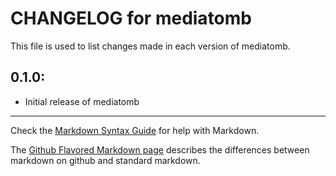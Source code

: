 # CHANGELOG for mediatomb

This file is used to list changes made in each version of mediatomb.

## 0.1.0:

* Initial release of mediatomb

- - - 
Check the [Markdown Syntax Guide](http://daringfireball.net/projects/markdown/syntax) for help with Markdown.

The [Github Flavored Markdown page](http://github.github.com/github-flavored-markdown/) describes the differences between markdown on github and standard markdown.
